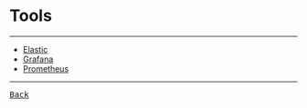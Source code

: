 # Tools

---

- [Elastic](./Elastic.md)
- [Grafana](./Grafana.md)
- [Prometheus](./Prometheus.md)

---

[<kbd> Back </kbd>](./../../readme.md)
